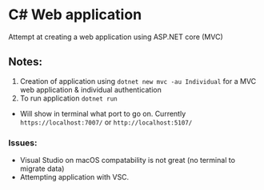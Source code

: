 # C# Web application

Attempt at creating a web application using ASP.NET core (MVC)

## Notes:

1. Creation of application using `dotnet new mvc -au Individual` for a MVC web application & individual authentication
2. To run application `dotnet run`

- Will show in terminal what port to go on.
  Currently `https://localhost:7007/` or `http://localhost:5107/`

### Issues:

- Visual Studio on macOS compatability is not great (no terminal to migrate data)
- Attempting application with VSC.
